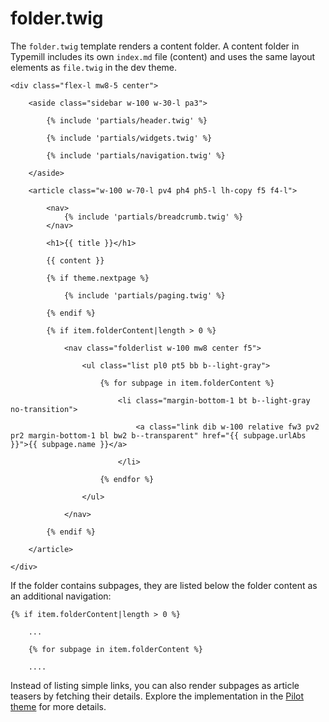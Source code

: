 # folder.twig

The `folder.twig` template renders a content folder. A content folder in Typemill includes its own `index.md` file (content) and uses the same layout elements as `file.twig` in the dev theme.

```twig
<div class="flex-l mw8-5 center">

    <aside class="sidebar w-100 w-30-l pa3">

        {% include 'partials/header.twig' %}

        {% include 'partials/widgets.twig' %}

        {% include 'partials/navigation.twig' %}

    </aside>

    <article class="w-100 w-70-l pv4 ph4 ph5-l lh-copy f5 f4-l">

        <nav>
            {% include 'partials/breadcrumb.twig' %}
        </nav>

        <h1>{{ title }}</h1>

        {{ content }}

        {% if theme.nextpage %}

            {% include 'partials/paging.twig' %}

        {% endif %}

        {% if item.folderContent|length > 0 %}

            <nav class="folderlist w-100 mw8 center f5">

                <ul class="list pl0 pt5 bb b--light-gray">

                    {% for subpage in item.folderContent %}

                        <li class="margin-bottom-1 bt b--light-gray no-transition">

                            <a class="link dib w-100 relative fw3 pv2 pr2 margin-bottom-1 bl bw2 b--transparent" href="{{ subpage.urlAbs }}">{{ subpage.name }}</a>

                        </li>

                    {% endfor %}

                </ul>

            </nav>

        {% endif %}

    </article>

</div>
```

If the folder contains subpages, they are listed below the folder content as an additional navigation:

```twig
{% if item.folderContent|length > 0 %}

    ...

    {% for subpage in item.folderContent %}

    ....

```

Instead of listing simple links, you can also render subpages as article teasers by fetching their details. Explore the implementation in the [Pilot theme](https://themes.typemill.net/pilot) for more details.

